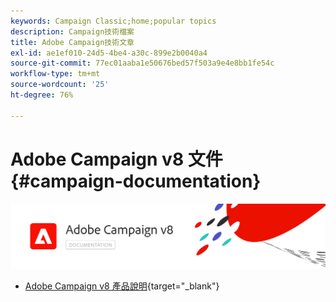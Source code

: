```yaml
---
keywords: Campaign Classic;home;popular topics
description: Campaign技術檔案
title: Adobe Campaign技術文章
exl-id: ae1ef010-24d5-4be4-a30c-899e2b0040a4
source-git-commit: 77ec01aaba1e50676bed57f503a9e4e8bb1fe54c
workflow-type: tm+mt
source-wordcount: '25'
ht-degree: 76%

---
```


# Adobe Campaign v8 文件 {#campaign-documentation}

![](assets/banner-documentationv8.png)

* [Adobe Campaign v8 產品說明](https://helpx.adobe.com/tw/legal/product-descriptions/adobe-campaign-managed-cloud-services.html){target="_blank"}
